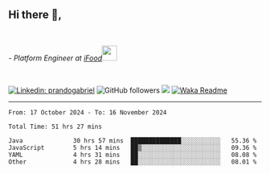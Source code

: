 <h2>Hi there  👋,</h2> </br>

<p><em>- Platform Engineer at <a href="https://www.ifood.com.br/">iFood</a><img src="https://media.giphy.com/media/WUlplcMpOCEmTGBtBW/giphy.gif" width="30"> 
</em></p></br>


[![Linkedin: prandogabriel](https://img.shields.io/badge/-prandogabriel-blue?style=flat-square&logo=Linkedin&logoColor=white&link=https://www.linkedin.com/in/prandogabriel/)](https://www.linkedin.com/in/prandogabriel)
![GitHub followers](https://img.shields.io/github/followers/prandogabriel?label=Follow&style=social)
![](https://visitor-badge.glitch.me/badge?page_id=prandogabriel.prandogabriel)
[![Waka Readme](https://github.com/prandogabriel/prandogabriel/actions/workflows/update-stats.yml.yml/badge.svg)](https://github.com/prandogabriel/prandogabriel/actions/workflows/update-stats.yml.yml)

---

<!--START_SECTION:waka-->

```golang
From: 17 October 2024 - To: 16 November 2024

Total Time: 51 hrs 27 mins

Java              30 hrs 57 mins  ██████████████░░░░░░░░░░░   55.36 %
JavaScript        5 hrs 14 mins   ██▒░░░░░░░░░░░░░░░░░░░░░░   09.36 %
YAML              4 hrs 31 mins   ██░░░░░░░░░░░░░░░░░░░░░░░   08.08 %
Other             4 hrs 28 mins   ██░░░░░░░░░░░░░░░░░░░░░░░   08.01 %
```

<!--END_SECTION:waka-->
